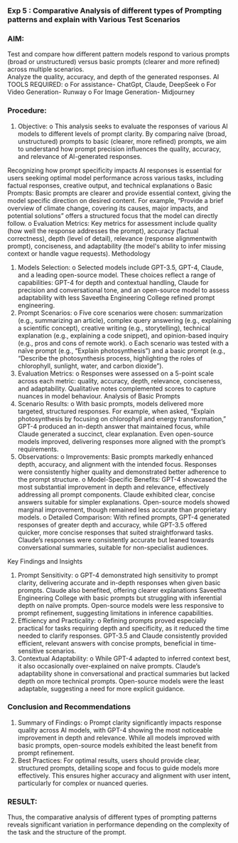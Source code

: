 ### Exp 5 : Comparative Analysis of different types of Prompting patterns and explain with Various Test Scenarios 
 
### AIM: 
Test and compare how different pattern models respond to various prompts (broad or 
unstructured) versus basic prompts (clearer and more refined) across multiple scenarios.  
Analyze the quality, accuracy, and depth of the generated responses. 
AI TOOLS REQUIRED: 
o For assistance- ChatGpt, Claude, DeepSeek 
o For Video Generation- Runway 
o For Image Generation- Midjourney 
### Procedure:  
1. Objective: 
o This analysis seeks to evaluate the responses of various AI models to different levels of 
prompt clarity. By comparing naïve (broad, unstructured) prompts to basic (clearer, more 
refined) prompts, we aim to understand how prompt precision influences the quality, 
accuracy, and relevance of AI-generated responses. 
 
Recognizing how prompt specificity impacts AI responses is essential for users seeking 
optimal model performance across various tasks, including factual responses, creative output, 
and technical explanations 
o Basic Prompts: Basic prompts are clearer and provide essential context, giving the model 
specific direction on desired content. For example, “Provide a brief overview of climate 
change, covering its causes, major impacts, and potential solutions” offers a structured focus 
that the model can directly follow. 
o Evaluation Metrics: Key metrics for assessment include quality (how well the response 
addresses the prompt), accuracy (factual correctness), depth (level of detail), relevance 
(response alignmentwith prompt), conciseness, and adaptability (the model's ability to 
infer missing context or handle vague requests). 
Methodology 
1. Models Selection: 
o Selected models include GPT-3.5, GPT-4, Claude, and a leading open-source model. These 
choices reflect a range of capabilities: GPT-4 for depth and contextual handling, Claude for 
precision and conversational tone, and an open-source model to assess adaptability with less 
Saveetha Engineering College 
refined prompt engineering. 
2. Prompt Scenarios: 
o Five core scenarios were chosen: summarization (e.g., summarizing an article), complex 
query answering (e.g., explaining a scientific concept), creative writing (e.g., storytelling), 
technical explanation (e.g., explaining a code snippet), and opinion-based inquiry (e.g., pros 
and cons of remote work). 
o Each scenario was tested with a naïve prompt (e.g., “Explain photosynthesis”) and a basic 
prompt (e.g., “Describe the photosynthesis process, highlighting the roles of chlorophyll, 
sunlight, water, and carbon dioxide”). 
3. Evaluation Metrics: 
o Responses were assessed on a 5-point scale across each metric: quality, accuracy, depth, 
relevance, conciseness, and adaptability. Qualitative notes complemented scores to capture 
nuances in model behaviour. 
Analysis of Basic Prompts 
1. Scenario Results: 
o With basic prompts, models delivered more targeted, structured responses. For example, 
when asked, “Explain photosynthesis by focusing on chlorophyll and energy transformation,” 
GPT-4 produced an in-depth answer that maintained focus, while Claude generated a 
succinct, clear explanation. Even open-source models improved, delivering responses more 
aligned with the prompt’s requirements. 
2. Observations: 
o Improvements: Basic prompts markedly enhanced depth, accuracy, and alignment with the 
intended focus. Responses were consistently higher quality and demonstrated better adherence 
to the prompt structure. 
o Model-Specific Benefits: GPT-4 showcased the most substantial improvement in depth and 
relevance, effectively addressing all prompt components. Claude exhibited clear, concise 
answers suitable for simpler explanations. Open-source models showed marginal 
improvement, though remained less accurate than proprietary models. 
o Detailed Comparison: With refined prompts, GPT-4 generated responses of greater depth 
and accuracy, while GPT-3.5 offered quicker, more concise responses that suited 
straightforward tasks. Claude’s responses were consistently accurate but leaned towards 
conversational summaries, suitable for non-specialist audiences. 
 
Key Findings and Insights 
1. Prompt Sensitivity: 
o GPT-4 demonstrated high sensitivity to prompt clarity, delivering accurate and in-depth 
responses when given basic prompts. Claude also benefited, offering clearer explanations 
Saveetha Engineering College 
with basic prompts but struggling with inferential depth on naïve prompts. Open-source 
models were less responsive to prompt refinement, suggesting limitations in inference 
capabilities. 
2. Efficiency and Practicality: 
o Refining prompts proved especially practical for tasks requiring depth and specificity, as it 
reduced the time needed to clarify responses. GPT-3.5 and Claude consistently provided 
efficient, relevant answers with concise prompts, beneficial in time-sensitive scenarios. 
3. Contextual Adaptability: 
o While GPT-4 adapted to inferred context best, it also occasionally over-explained on naïve 
prompts. Claude’s adaptability shone in conversational and practical summaries but lacked 
depth on more technical prompts. Open-source models were the least adaptable, suggesting a 
need for more explicit guidance. 
 
 
### Conclusion and Recommendations 
1. Summary of Findings: 
o Prompt clarity significantly impacts response quality across AI models, with GPT-4 showing 
the most noticeable improvement in depth and relevance. While all models improved with 
basic prompts, open-source models exhibited the least benefit from prompt refinement. 
2. Best Practices: 
For optimal results, users should provide clear, structured prompts, detailing scope and 
focus to guide models more effectively. This ensures higher accuracy and alignment with 
user intent, particularly for complex or nuanced queries. 
 
 
 
### RESULT: 
Thus, the comparative analysis of different types of prompting patterns reveals significant 
variation in performance depending on the complexity of the task and the structure of the 
prompt. 
